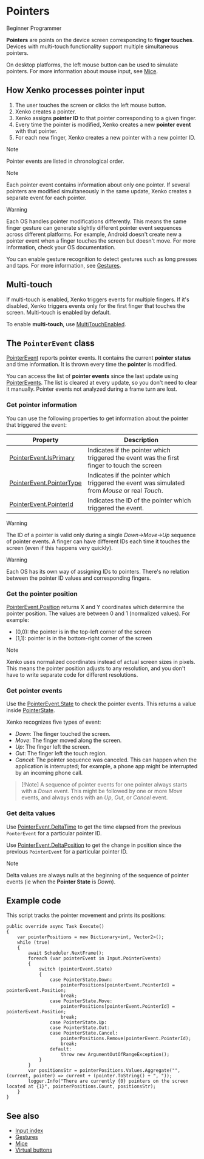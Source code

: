 # Pointers

<span class="label label-doc-level">Beginner</span>
<span class="label label-doc-audience">Programmer</span>

**Pointers** are points on the device screen corresponding to **finger touches**. Devices with multi-touch functionality support multiple simultaneous pointers.

On desktop platforms, the left mouse button can be used to simulate pointers. For more information about mouse input, see [Mice](mice.md).

## How Xenko processes pointer input

1. The user touches the screen or clicks the left mouse button.
2. Xenko creates a pointer.
3. Xenko assigns **pointer ID** to that pointer corresponding to a given finger.
4. Every time the pointer is modified, Xenko creates a new **pointer event** with that pointer.
5. For each new finger, Xenko creates a new pointer with a new pointer ID.

> [!Note]
> Pointer events are listed in chronological order.

> [!Note] 
> Each pointer event contains information about only one pointer. If several pointers are modified simultaneously in the same update, Xenko creates a separate event for each pointer.

> [!Warning]
> Each OS handles pointer modifications differently. This means the same finger gesture can generate slightly different pointer event sequences across different platforms. For example, Android doesn't create new a pointer event when a finger touches the screen but doesn't move.
For more information, check your OS documentation.

You can enable gesture recognition to detect gestures such as long presses and taps. For more information, see [Gestures](gestures.md).

## Multi-touch
If multi-touch is enabled, Xenko triggers events for multiple fingers. If it's disabled, Xenko triggers events only for the first finger that touches the screen. Multi-touch is enabled by default.

To enable **multi-touch**, use [MultiTouchEnabled](xref="SiliconStudio.Xenko.Input.InputManager.MultiTouchEnabled").

## The `PointerEvent` class

[PointerEvent](xref="SiliconStudio.Xenko.Input.PointerEvent") reports pointer events. It contains the current **pointer status** and time information. It is thrown every time the **pointer** is modified.

You can access the list of **pointer events** since the last update using 
[PointerEvents](xref="SiliconStudio.Xenko.Input.InputManager.PointerEvents"). The list is cleared at every update, so you don't need to clear it manually. Pointer events not analyzed during a frame turn are lost.

### Get pointer information

You can use the following properties to get information about the pointer that triggered the event:

|Property|Description|
|--------|-----------|
|[PointerEvent.IsPrimary](xref="SiliconStudio.Xenko.Input.PointerEvent.IsPrimary")| Indicates if the pointer which triggered the event was the first finger to touch the screen |
|[PointerEvent.PointerType](xref="SiliconStudio.Xenko.Input.PointerEvent.PointerType") | Indicates if the pointer which triggered the event was simulated from _Mouse_ or real _Touch_. |
|[PointerEvent.PointerId](xref="SiliconStudio.Xenko.Input.PointerEvent.PointerId") | Indicates the ID of the pointer which triggered the event. |

> [!Warning]
> The ID of a pointer is valid only during a single _Down->Move->Up_ sequence of pointer events.
> A finger can have different IDs each time it touches the screen (even if this happens very quickly).

> [!Warning]
> Each OS has its own way of assigning IDs to pointers.
> There's no relation between the pointer ID values and corresponding fingers.

### Get the pointer position

[PointerEvent.Position](xref="SiliconStudio.Xenko.Input.PointerEvent.Position") returns X and Y coordinates which determine the pointer position. The values are between 0 and 1 (normalized values). For example:

* (0,0): the pointer is in the top-left corner of the screen
* (1,1): pointer is in the bottom-right corner of the screen

> [!Note] 
> Xenko uses normalized coordinates instead of actual screen sizes in pixels. This means the pointer position adjusts to any resolution, and you don't have to write separate code for different resolutions.

### Get pointer events

Use the [PointerEvent.State](xref="SiliconStudio.Xenko.Input.PointerEvent.State") to check the pointer events. This returns a value inside [PointerState](xref="SiliconStudio.Xenko.Input.PointerState").

Xenko recognizes five types of event:

* _Down_: The finger touched the screen.
* _Move_: The finger moved along the screen.
* _Up_: The finger left the screen.
* _Out_: The finger left the touch region.
* _Cancel_: The pointer sequence was canceled. This can happen when the application is interrupted; for example, a phone app might be interrupted by an incoming phone call.

> [!Note] A sequence of pointer events for one pointer always starts with a _Down_ event. This might be followed by one or more _Move_ events, and always ends with an _Up_, _Out_, or _Cancel_ event.

### Get delta values

Use [PointerEvent.DeltaTime](xref="SiliconStudio.Xenko.Input.PointerEvent.DeltaTime") to get the time elapsed from the previous `PonterEvent` for a particular pointer ID.

Use [PointerEvent.DeltaPosition](xref="SiliconStudio.Xenko.Input.PointerEvent.DeltaPosition") to get the change in position since the previous `PointerEvent` for a particular pointer ID.

> [!Note] 
> Delta values are always nulls at the beginning of the sequence of pointer events (ie when the **Pointer State** is _Down_).

## Example code

This script tracks the pointer movement and prints its positions:

```
public override async Task Execute()
{
	var pointerPositions = new Dictionary<int, Vector2>(); 
	while (true)
	{
		await Scheduler.NextFrame();
		foreach (var pointerEvent in Input.PointerEvents)
		{
			switch (pointerEvent.State)
			{
				case PointerState.Down:
					pointerPositions[pointerEvent.PointerId] = pointerEvent.Position;
					break;
				case PointerState.Move:
					pointerPositions[pointerEvent.PointerId] = pointerEvent.Position;
					break;
				case PointerState.Up:
				case PointerState.Out:
				case PointerState.Cancel:
					pointerPositions.Remove(pointerEvent.PointerId);
					break;
				default:
					throw new ArgumentOutOfRangeException();
			}
		}
		var positionsStr = pointerPositions.Values.Aggregate("", (current, pointer) => current + (pointer.ToString() + ", "));
		logger.Info("There are currently {0} pointers on the screen located at {1}", pointerPositions.Count, positionsStr);
	}
}
```

## See also
* [Input index](index.md)
* [Gestures](gestures.md)
* [Mice](mice.md)
* [Virtual buttons](virtual-buttons.md)